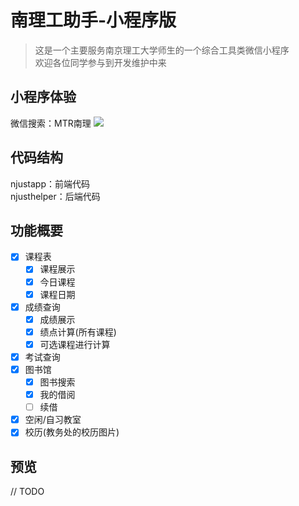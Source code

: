 # 南理工助手-小程序版

> 这是一个主要服务南京理工大学师生的一个综合工具类微信小程序</br>
> 欢迎各位同学参与到开发维护中来

## 小程序体验
微信搜索：MTR南理
![](https://github.com/MTRkeji/NjustHelper/preview/Qrcode.jpg)

## 代码结构
njustapp：前端代码</br>
njusthelper：后端代码

## 功能概要

- [x] 课程表
  - [x] 课程展示
  - [x] 今日课程
  - [x] 课程日期
- [x] 成绩查询
  - [x] 成绩展示
  - [x] 绩点计算(所有课程)
  - [x] 可选课程进行计算
- [x] 考试查询
- [x] 图书馆
  - [x] 图书搜索
  - [x] 我的借阅
  - [ ] 续借
- [x] 空闲/自习教室
- [x] 校历(教务处的校历图片)
<!-- - [ ] 寻物/寻卡(失物招领,并且针对校园卡单独分类) -->

## 预览
// TODO
